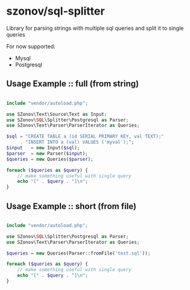 # szonov/sql-splitter
Library for parsing strings with multiple sql queries and split it to single queries

For now supported:
* Mysql
* Postgresql

Usage Example :: full (from string)
-------------

```php

include "vendor/autoload.php";

use SZonov\Text\Source\Text as Input;
use SZonov\SQL\Splitter\Postgresql as Parser;
use SZonov\Text\Parser\ParserIterator as Queries;

$sql = "CREATE TABLE a (id SERIAL PRIMARY KEY, val TEXT);"
     . "INSERT INTO a (val) VALUES ('myval');";
$input   = new Input($sql);
$parser  = new Parser($input);
$queries = new Queries($parser);

foreach ($queries as $query) {
    // make something useful with single query
    echo "[" . $query . "]\n";
}

```

Usage Example :: short (from file)
-------------

```php

include "vendor/autoload.php";

use SZonov\SQL\Splitter\Postgresql as Parser;
use SZonov\Text\Parser\ParserIterator as Queries;

$queries = new Queries(Parser::fromFile('test.sql'));

foreach ($queries as $query) {
    // make something useful with single query
    echo "[" . $query . "]\n";
}

```